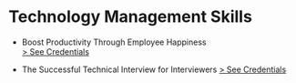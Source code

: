 # Technology Management Skills

- Boost Productivity Through Employee Happiness  
  <a href="./01.pdf" target="_blank"> > See Credentials</a>

- The Successful Technical Interview for Interviewers
  <a href="./02.pdf" target="_blank"> > See Credentials</a>

<!--
- Course Title
  <a href="#" target="_blank"> > See Credentials</a>
-->

